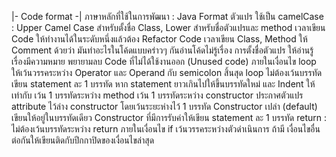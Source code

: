 |- Code format -|
ภาษาหลักที่ใช้ในการพัฒนา : Java
Format ตัวแปร ใช้เป็น camelCase : Upper Camel Case สำหรับตั้งชื่อ Class, Lower สำหรับชื่อตัวแปรและ method
เวลาเขียน Code ให้ทำงานได้ในระดับหนึ่งแล้วต้อง Refactor Code
เวลาเขียน Class, Method ให้ Comment ด้วยว่า มันทำอะไรในโค้ดแบบคร่าวๆ กันอ่านโค้ดไม่รู้เรื่อง
การตั้งชื่อตัวแปร ให้อ่านรู้เรื่องมีความหมาย
พยายามลบ Code ที่ไม่ได้ใช้งานออก (Unused code)
ภายในเงื่อนไข loop ให้เว้นวรรคระหว่าง Operator และ Operand กับ semicolon
สิ้นสุด loop ไม่ต้องเว้นบรรทัด
เขียน statement ละ 1 บรรทัด
หาก statement ยาวเกินไปให้ขึ้นบรรทัดใหม่ และ Indent ให้เท่ากับ
เว้น 1 บรรทัดระหว่าง method
เว้น 1 บรรทัดระหว่าง constructor
ประกาศตัวแปร attribute ไว้ล่าง constructor โดยเว้นระยะห่างไว้ 1 บรรทัด
Constructor เปล่า (default) เขียนให้อยู่ในบรรทัดเดียว
Constructor ที่มีการรับค่าให้เขียน statement ละ 1 บรรทัด
return : ไม่ต้องเว้นบรรทัดระหว่าง return
ภายในเงื่อนไข if เว้นวรรคระหว่างตัวดำเนินการ
ถ้ามี เงื่อนไขอื่นต่อกันให้เขียนติดกับปีกกาปิดของเงื่อนไขล่าสุด
